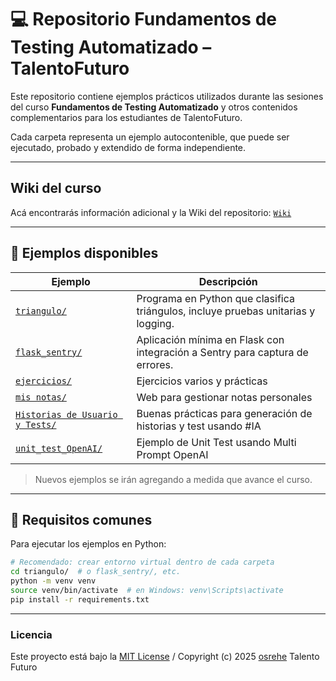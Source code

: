 
# 💻 Repositorio Fundamentos de Testing Automatizado – TalentoFuturo

Este repositorio contiene ejemplos prácticos utilizados durante las sesiones del curso **Fundamentos de Testing Automatizado** y otros contenidos complementarios para los estudiantes de TalentoFuturo.

Cada carpeta representa un ejemplo autocontenible, que puede ser ejecutado, probado y extendido de forma independiente.

---
## Wiki del curso

Acá encontrarás información adicional y la Wiki del repositorio: [`Wiki`](https://github.com/TalentoFuturo/FundamentosTestingAutomatizado/wiki)  

---
## 📁 Ejemplos disponibles

| Ejemplo                            | Descripción                                                                 |
|-----------------------------------|-----------------------------------------------------------------------------|
| [`triangulo/`](./triangulo/readme.md)      | Programa en Python que clasifica triángulos, incluye pruebas unitarias y logging. |
| [`flask_sentry/`](./flask_sentry/readme.md) | Aplicación mínima en Flask con integración a Sentry para captura de errores.     |
| [`ejercicios/`](./ejercicios/) | Ejercicios varios y prácticas     |
| [`mis notas/`](./misnotas/readme.md) | Web para gestionar notas personales     |
| [`Historias de Usuario y Tests/`](./uh/readme.md) | Buenas prácticas para generación de historias y test usando #IA     |
| [`unit_test_OpenAI/`](./unit_test_OpenAI/readme.md) | Ejemplo de Unit Test usando Multi Prompt OpenAI     |


> Nuevos ejemplos se irán agregando a medida que avance el curso.

---

## 🧰 Requisitos comunes

Para ejecutar los ejemplos en Python:

```bash
# Recomendado: crear entorno virtual dentro de cada carpeta
cd triangulo/  # o flask_sentry/, etc.
python -m venv venv
source venv/bin/activate  # en Windows: venv\Scripts\activate
pip install -r requirements.txt
```
---
### Licencia
Este proyecto está bajo la [MIT License](./LICENSE) / Copyright (c) 2025 [osrehe](https://github.com/osrehe) Talento Futuro
